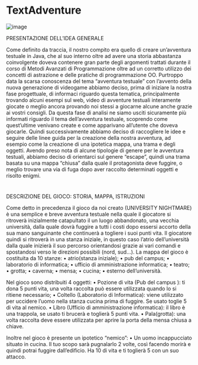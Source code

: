 # TextAdventure
![image](https://user-images.githubusercontent.com/62016707/144419176-ae3ab0e9-c297-45ba-9fa3-c22f78552040.png)

PRESENTAZIONE DELL’IDEA GENERALE

Come definito da traccia, il nostro compito era quello di creare un’avventura testuale in Java, che al suo interno oltre ad avere una storia abbastanza coinvolgente doveva contenere gran parte degli argomenti trattati durante il corso di Metodi Avanzati di Programmazione oltre ad un corretto utilizzo dei concetti di astrazione e delle pratiche di programmazione OO.
Purtroppo data la scarsa conoscenza del tema “avventura testuale” con l’avvento della nuova generazione di videogame abbiamo deciso, prima di iniziare la nostra fase progettuale, di informaci riguardo questa tematica, principalmente trovando alcuni esempi sul web, video di avventure testuali interamente giocate o meglio ancora provando noi stessi a giocarne alcune anche grazie ai vostri consigli.
Da questa fase di analisi ne siamo usciti sicuramente più informati riguardo il tema dell’avventura testuale, scoprendo come quest’ultime venivano create e come apparivano all’utente che doveva giocarle.
Quindi successivamente abbiamo deciso di raccogliere le idee e seguire delle linee guida per la creazione della nostra avventura, ad esempio come la creazione di una ipotetica mappa, una trama e degli oggetti.
Avendo preso nota di alcune tipologie di genere per le avventura testuali, abbiamo deciso di orientarci sul genere “escape”, quindi una trama basata su una mappa “chiusa” dalla quale il protagonista deve fuggire, o meglio trovare una via di fuga dopo aver raccolto determinati oggetti e risolto enigmi.
#
DESCRIZIONE DEL GIOCO: STORIA, MAPPA, ISTRUZIONI

Come detto in precedenza il gioco da noi creato (UNIVERSITY NIGHTMARE) è una semplice e breve avventura testuale nella quale il giocatore si ritroverà inizialmente catapultato il un luogo abbandonato, una vecchia università, dalla quale dovrà fuggire a tutti i costi dopo essersi accorto della sua mano sanguinante che continuerà a togliere i suoi punti vita.
Il giocatore quindi si ritroverà in una stanza iniziale, in questo caso l’atrio dell’università dalla quale inizierà il suo percorso orientandosi grazie ai vari comandi e spostandosi verso le direzioni possibili (nord, sud…).
La mappa del gioco è costituita da 10 stanze:
•	atrio(stanza iniziale);
•	pub del campus;
•	laboratorio di informatica;
•	ufficio di amministrazione informatica;
•	teatro;
•	grotta;
•	caverna;
•	mensa;
•	cucina;
•	esterno dell’università.


           


Nel gioco sono distribuiti 4 oggetti:
•	Pozione di vita (Pub del campus ): ti dona 5 punti vita, una volta raccolta può essere utilizzata quando lo si ritiene necessario;
•	Coltello (Laboratorio di Informatica): viene utilizzato per uccidere l’uomo nella stanza cucina prima di fuggire. Se usato toglie 5 di vita al nemico.
•	Libro (Ufficio di amministrazione informatica): il libro è una trappola, se usato ti brucerà e toglierà 5 punti vita.
•	Pala(grotta): una volta raccolta deve essere utilizzata per aprire la porta della mensa chiusa a chiave.
        



Inoltre nel gioco è presente un ipotetico “nemico”:
•	Un uomo incappucciato situato in cucina. Il tuo scopo sarà pugnalarlo 2 volte, così facendo morirà e quindi potrai fuggire dall’edificio.
Ha 10 di vita e ti toglierà 5 con un suo attacco.


























